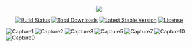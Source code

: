 <p align="center"><img src="https://laravel.com/assets/img/components/logo-laravel.svg"></p>

<p align="center">
<a href="https://travis-ci.org/laravel/framework"><img src="https://travis-ci.org/laravel/framework.svg" alt="Build Status"></a>
<a href="https://packagist.org/packages/laravel/framework"><img src="https://poser.pugx.org/laravel/framework/d/total.svg" alt="Total Downloads"></a>
<a href="https://packagist.org/packages/laravel/framework"><img src="https://poser.pugx.org/laravel/framework/v/stable.svg" alt="Latest Stable Version"></a>
<a href="https://packagist.org/packages/laravel/framework"><img src="https://poser.pugx.org/laravel/framework/license.svg" alt="License"></a>
</p>




![Capture1](https://user-images.githubusercontent.com/38898899/139570874-42b779de-e710-4293-a656-c3ba59fd08d1.PNG)
![Capture2](https://user-images.githubusercontent.com/38898899/139570878-0c326aab-ae79-41fe-8703-9e74bb9fc8fc.PNG)
![Capture3](https://user-images.githubusercontent.com/38898899/139570929-759019cb-ee75-4543-b6c0-f04c618fc710.PNG)
![Capture5](https://user-images.githubusercontent.com/38898899/139570935-fbe69377-c337-4118-82c1-64bc39ea3466.PNG)
![Capture7](https://user-images.githubusercontent.com/38898899/139570940-ed992f7b-2426-4ad2-9ae8-0916160ea087.PNG)
![Capture10](https://user-images.githubusercontent.com/38898899/139570946-59e9a1fd-650d-45ec-bcdb-fb1fe7de777f.PNG)
![Capture9](https://user-images.githubusercontent.com/38898899/139570959-2e1aaeec-5253-4d62-9711-2a37b7cf39d7.PNG)
